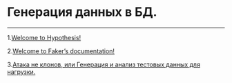 # Генерация данных в БД.
___
1.[Welcome to Hypothesis!](https://hypothesis.readthedocs.io/en/latest/ "Welcome to Hypothesis!")

2.[Welcome to Faker’s documentation!](https://faker.readthedocs.io/en/master/ "Welcome to Faker’s documentation!")

3.[Атака не клонов, или Генерация и анализ тестовых данных для нагрузки.](https://habr.com/ru/companies/oleg-bunin/articles/589543/ "Атака не клонов, или Генерация и анализ тестовых данных для нагрузки.")